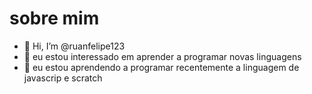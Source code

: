 # sobre mim

- 👋 Hi, I’m @ruanfelipe123
- 👀 eu estou interessado em aprender a programar novas linguagens
- 🌱 eu estou aprendendo a programar recentemente a linguagem de javascrip e scratch

